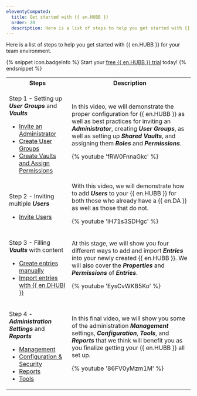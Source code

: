 ```yaml
---
eleventyComputed:
  title: Get started with {{ en.HUBB }}
  order: 20
  description: Here is a list of steps to help you get started with {{ en.HUBB }} for your team environment.
---
```

Here is a list of steps to help you get started with {{ en.HUBB }} for your team environment.  

{% snippet icon.badgeInfo %} 
Start your [free {{ en.HUBB }} trial](https://password.devolutions.net/business/sign-up) today! 
{% endsnippet %}  

<table>
	<tr>
		<th>
Steps 
		</th>
		<th>
Description 
		</th>
	</tr>
	<tr>
		<td>

Step 1 - Setting up ***User Groups*** and ***Vaults***  

* [Invite an Administrator](/hub/web-interface/hub-overview/administration/management/users/administrator-invite/) 
* [Create User Groups](/hub/web-interface/hub-overview/administration/management/user-groups/create-manage-user-groups/) 
* [Create Vaults and Assign Permissions](/hub/web-interface/hub-overview/administration/management/vaults/create-manage-vaults/) 
		</td>
		<td>
In this video, we will demonstrate the proper configuration for {{ en.HUBB }} as well as best practices for inviting an ***Administrator***, creating ***User Groups***, as well as setting up ***Shared Vaults***, and assigning them ***Roles*** and ***Permissions***.  

{% youtube 'fRW0FnnaGkc' %}  
		</td>
	</tr>
	<tr>
		<td>

Step 2 - Inviting multiple ***Users***  

* [Invite Users](/hub/web-interface/hub-overview/administration/management/users/create-invite-users/) 
		</td>
		<td>
With this video, we will demonstrate how to add ***Users*** to your {{ en.HUBB }} for both those who already have a {{ en.DA }} as well as those that do not.  

{% youtube 'IH71s3SDHgc' %}  
		</td>
	</tr>
	<tr>
		<td>

Step 3 - Filling ***Vaults*** with content  

* [Create entries manually](/hub/web-interface/hub-overview/entries/create-entries-manually/) 
* [Import entries with {{ en.DHUBI }}](/hub/web-interface/hub-overview/tools/hub-importer/) 
		</td>
		<td>
At this stage, we will show you four different ways to add and import ***Entries*** into your newly created {{ en.HUBB }}. We will also cover the ***Properties*** and ***Permissions*** of ***Entries***.  

{% youtube 'EysCvWKB5Ko' %}  
		</td>
	</tr>
	<tr>
		<td>

Step 4 - ***Administration Settings*** and ***Reports***  

* [Management](/hub/web-interface/hub-overview/administration/) 
* [Configuration & Security](/hub/web-interface/hub-overview/administration/configuration-security/system-settings/) 
* [Reports](/hub/web-interface/hub-overview/reports/) 
* [Tools](/hub/web-interface/hub-overview/tools/) 
		</td>
		<td>
In this final video, we will show you some of the administration ***Management*** settings, ***Configuration***, ***Tools***, and ***Reports*** that we think will benefit you as you finalize getting your {{ en.HUBB }} all set up.  

{% youtube '86FV0yMzm1M' %}  
		</td>
	</tr>
</table>
